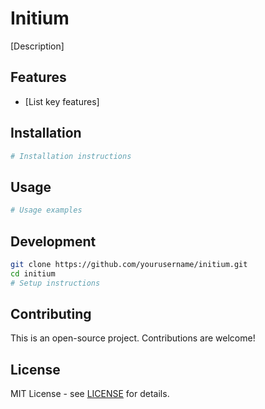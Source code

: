 # Initium

[Description]

## Features

- [List key features]

## Installation

```bash
# Installation instructions
```

## Usage

```bash
# Usage examples
```

## Development

```bash
git clone https://github.com/yourusername/initium.git
cd initium
# Setup instructions
```

## Contributing

This is an open-source project. Contributions are welcome!

## License

MIT License - see [LICENSE](LICENSE) for details.
